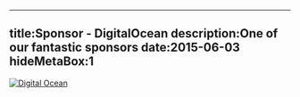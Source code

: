 ----
title:Sponsor - DigitalOcean
description:One of our fantastic sponsors
date:2015-06-03
hideMetaBox:1
----

[![Digital Ocean](/content/media/image/digitalocean-logo.png)][1]


[1]: https://digitalocean.com "DigitalOcean is the world's fastest growing cloud hosting provider built for developers. Our mission is simple: we're passionate about making complex infrastructure simple and delighting our customers with a seamless experience that brings them joy. New users can easily deploy a blazing fast cloud server in 55 seconds with an intuitive control panel interface, which can be replicated on a larger scale with the company's straightforward API."
